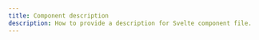 ```yaml
---
title: Component description
description: How to provide a description for Svelte component file.
---
```

